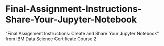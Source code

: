 # Final-Assignment-Instructions-Share-Your-Jupyter-Notebook
"Final Assignment Instructions: Create and Share Your Jupyter Notebook" from IBM Data Science Certificate Course 2
